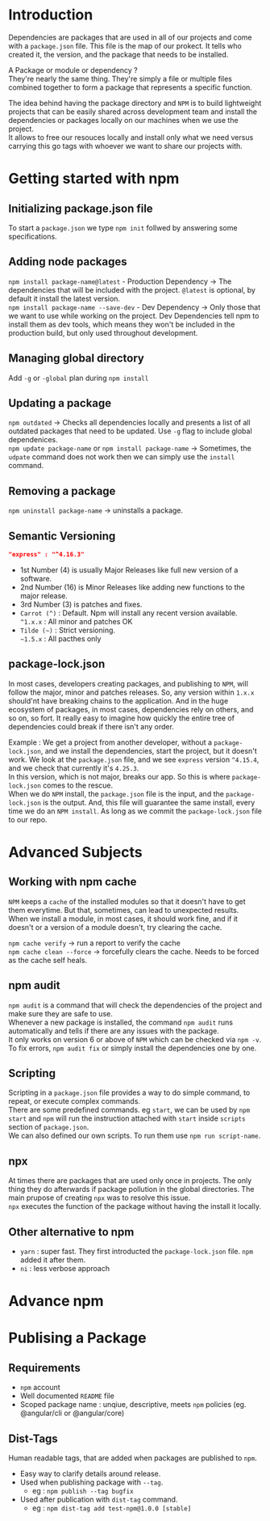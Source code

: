 # Introduction

Dependencies are packages that are used in all of our projects and come with a `package.json` file. This file is the map of our prokect. It tells who created it, the version, and the package that needs to be installed. 

A Package or module or dependency ?\
They're nearly the same thing. They're simply a file or multiple files combined together to form a package that represents a specific function. 

The idea behind having the package directory and `NPM` is to build lightweight projects that can be easily shared across development team and install the dependencies or packages locally on our machines when we use the project. \
It allows to free our resouces locally and install only what we need versus carrying this go tags with whoever we want to share our projects with.

# Getting started with npm

## Initializing package.json file
To start a `package.json` we type `npm init` follwed by answering some specifications. 

## Adding node packages
`npm install package-name@latest` - Production Dependency -> The dependencies that will be included with the project. `@latest` is optional, by default it install the latest version. \
`npm install package-name --save-dev` - Dev Dependency -> Only those that we want to use while working on the project. Dev Dependencies tell npm to install them as dev tools, which means they won't be included in the production build, but only used throughout development.

## Managing global directory
Add `-g` or `-global` plan during `npm install` 

## Updating a package
`npm outdated` -> Checks all dependencies locally and presents a list of all outdated packages that need to be updated. Use `-g` flag to include global dependenices. \
`npm update package-name` or `npm install package-name` -> Sometimes, the `udpate` command does not work then we can simply use the `install` command. 

## Removing a package
`npm uninstall package-name` -> uninstalls a package.

## Semantic Versioning
```json
"express" : "^4.16.3"
```
- 1st Number (4) is usually Major Releases like full new version of a software.
- 2nd Number (16) is Minor Releases like adding new functions to the major release.
- 3rd Number (3) is patches and fixes.
- `Carrot (^)` : Default. Npm will install any recent version available. \
`^1.x.x` : All minor and patches OK
- `Tilde (~)` : Strict versioning. \
`~1.5.x` : All pacthes only

## package-lock.json
In most cases, developers creating packages, and publishing to `NPM`, will follow the major, minor and patches releases. So, any version within `1.x.x` should'nt have breaking chains to the application. And in the huge ecosystem of packages, in most cases, dependencies rely on others, and so on, so fort. It really easy to imagine how quickly the entire tree of dependencies could break if there isn't any order.

Example : We get a project from another developer, without a `package-lock.json`, and we install the dependencies, start the project, but it doesn't work. We look at the `package.json` file, and we see `express` version `^4.15.4`, and we check that currently it's `4.25.3`. \
In this version, which is not major, breaks our app. So this is where `package-lock.json` comes to the rescue. \
When we do `NPM` install, the `package.json` file is the input, and the `package-lock.json` is the output. And, this file will guarantee the same install, every time we do an `NPM install`. As long as we commit the `package-lock.json` file to our repo.

# Advanced Subjects

## Working with npm cache
`NPM` keeps a `cache` of the installed modules so that it doesn't have to get them everytime. But that, sometimes, can lead to unexpected results. \
When we install a module, in most cases, it should work fine, and if it doesn't or a version of a module doesn't, try clearing the cache.

`npm cache verify` -> run a report to verify the cache \
`npm cache clean --force` -> forcefully clears the cache. Needs to be forced as the cache self heals.

## npm audit
`npm audit` is a command that will check the dependencies of the project and make sure they are safe to use. \
Whenever a new package is installed, the command `npm audit` runs automatically and tells if there are any issues with the package. \
It only works on version 6 or above of `NPM` which can be checked via `npm -v`. \
To fix errors, `npm audit fix` or simply install the dependencies one by one. 

## Scripting
Scripting in a `package.json` file provides a way to do simple command, to repeat, or execute complex commands. \
There are some predefined commands. eg `start`, we can be used by `npm start` and `npm` will run the instruction attached with `start` inside `scripts` section of `package.json`. \
We can also defined our own scripts. To run them use `npm run script-name`. 

## npx
At times there are packages that are used only once in projects. The only thing they do afterwards if package pollution in the global directories. The main prupose of creating `npx` was to resolve this issue. \
`npx` executes the function of the package without having the install it locally.

## Other alternative to npm
- `yarn` : super fast. They first introducted the `package-lock.json` file. `npm` added it after them.
- `ni` : less verbose approach

# Advance npm

# Publising a Package

## Requirements
- `npm` account
- Well documented `README` file
- Scoped package name : unqiue, descriptive, meets `npm` policies (eg. @angular/cli or @angular/core)

## Dist-Tags
Human readable tags, that are added when packages are published to `npm`.
- Easy way to clarify details around release.
- Used when publishing package with `--tag`.
    - eg : `npm publish --tag bugfix`
- Used after publication with `dist-tag` command.
    - eg : `npm dist-tag add test-npm@1.0.0 [stable]`

